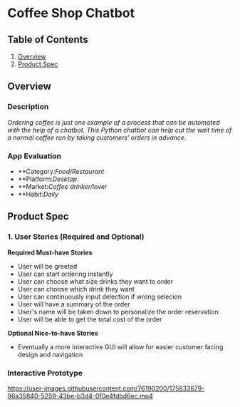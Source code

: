 # Coffee Shop Chatbot

## Table of Contents
1. [Overview](#Overview)
1. [Product Spec](#Product-Spec)


## Overview
### Description
*Ordering coffee is just one example of a process that can be automated with the help of a chatbot. This Python chatbot can help cut the wait time of a normal coffee run by taking customers’ orders in advance.*

### App Evaluation
- **Category:*Food/Restaurant*
- **Platform:*Desktop*
- **Market:*Coffee drinker/lover*
- **Habit:*Daily*

## Product Spec

### 1. User Stories (Required and Optional)

**Required Must-have Stories**
* User will be greeted
* User can start ordering instantly
* User can choose what size drinks they want to order
* User can choose which drink they want
* User can continuously input delection if wrong selecion
* User will have a summary of the order
* User's name will be taken down to personalize the order reservation
* User will be able to get the total cost of the order 

**Optional Nice-to-have Stories**

* Eventually a more interactive GUI will allow for easier customer facing design and navigation

### Interactive Prototype

https://user-images.githubusercontent.com/76190200/175833679-96a35840-5259-43be-b3d4-0f0e4fdbd6ec.mp4




